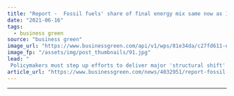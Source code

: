 ```yaml
---
title: "Report -  Fossil fuels' share of final energy mix same now as 10 years ago"
date: "2021-06-16"
tags: 
  - business green
source: "business green"
image_url: "https://www.businessgreen.com/api/v1/wps/81e34da/c27fd611-efc4-49d1-ae0b-ccc02082397a/6/iStock-587216754-185x114.jpg"
image_fp: "/assets/img/post_thumbnails/91.jpg"
lead: "
 Policymakers must step up efforts to deliver major 'structural shift' away from fossil fuels across all societal and economic activities, report warns ..."
article_url: "https://www.businessgreen.com/news/4032951/report-fossil-fuels-share-final-energy-mix-ago"
---
```


---
